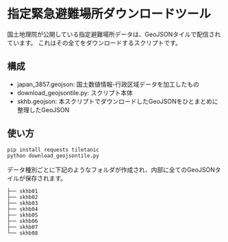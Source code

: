 # 指定緊急避難場所ダウンロードツール

国土地理院が公開している指定避難場所データは、GeoJSONタイルで配信されています。
これはその全てをダウンロードするスクリプトです。

## 構成

- japan_3857.geojson: 国土数値情報-行政区域データを加工したもの
- download_geojsontile.py: スクリプト本体
- skhb.geojson: 本スクリプトでダウンロードしたGeoJSONをひとまとめに整理したGeoJSON

## 使い方

```sh
pip install requests tiletanic
python download_geojsontile.py
```

データ種別ごとに下記のようなフォルダが作成され、内部に全てのGeoJSONタイルが保存されます。

```
├── skhb01
├── skhb02
├── skhb03
├── skhb04
├── skhb05
├── skhb06
├── skhb07
└── skhb08
```